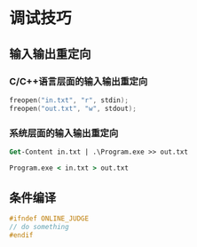 # 调试技巧

## 输入输出重定向

### C/C++语言层面的输入输出重定向

```cpp
freopen("in.txt", "r", stdin);
freopen("out.txt", "w", stdout);

```

### 系统层面的输入输出重定向

```ps
Get-Content in.txt | .\Program.exe >> out.txt

```

```cmd
Program.exe < in.txt > out.txt

```

## 条件编译

```cpp
#ifndef ONLINE_JUDGE
// do something
#endif

```
